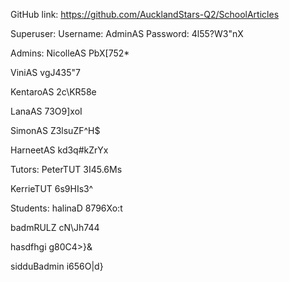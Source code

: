 GitHub link: https://github.com/AucklandStars-Q2/SchoolArticles

Superuser:
Username: AdminAS
Password: 4l55?W3"nX

Admins:
NicolleAS
PbX[752*

ViniAS
vgJ435"7

KentaroAS
2c\KR58e

LanaAS
73O9]xoI

SimonAS
Z3lsuZF^H$

HarneetAS
kd3q#kZrYx

Tutors:
PeterTUT
3I45.6Ms

KerrieTUT
6s9HIs3^

Students:
halinaD
8796Xo:t

badmRULZ
cN\Jh744

hasdfhgi
g80C4>}&

sidduBadmin
i656O|d}
